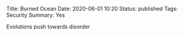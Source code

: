 Title: Burned Ocean
Date: 2020-06-01 10:20
Status: published
Tags: Security
Summary: Yes

Evolutions push towards disorder 